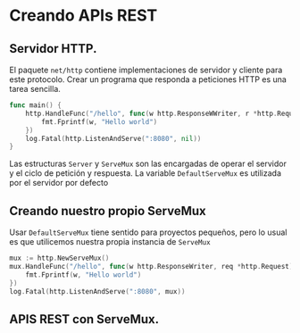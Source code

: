 # Creando APIs REST

## Servidor HTTP.

El paquete `net/http` contiene implementaciones de servidor y cliente
para este protocolo. Crear un programa que responda a peticiones HTTP
es una tarea sencilla.

```go
func main() {
	http.HandleFunc("/hello", func(w http.ResponseWWriter, r *http.Request) {
		fmt.Fprintf(w, "Hello world")
	})
	log.Fatal(http.ListenAndServe(":8080", nil))
}
```

Las estructuras `Server` y `ServeMux` son las encargadas de operar el
servidor y el ciclo de petición y respuesta. La variable
`DefaultServeMux` es utilizada por el servidor por defecto

## Creando nuestro propio ServeMux

Usar `DefaultServeMux` tiene sentido para proyectos pequeños, pero lo
usual es que utilicemos nuestra propia instancia de `ServeMux`

```go
mux := http.NewServeMux()
mux.HandleFunc("/hello", func(w http.ResponseWriter, req *http.Request) {
	fmt.Fprintf(w, "Hello world")
})
log.Fatal(http.ListenAndServe(":8080", mux))
```


## APIS REST con ServeMux.
